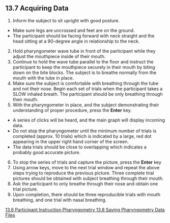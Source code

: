 ## 13.7 Acquiring Data

1. Inform the subject to sit upright with good posture.
 * Make sure legs are uncrossed and feet are on the ground.
 * The participant should be facing forward with neck straight and the head sitting at a 90-degree angle in relationship to the neck.
2. Hold pharyngometer wave tube in front of the participant while they adjust the mouthpiece inside of their mouth.
3. Continue to hold the wave tube parallel to the floor and instruct the participant to keep the mouthpiece securely in their mouth by biting down on the bite blocks. The subject is to breathe normally from the mouth with the tube in place.
4. Make sure the subject is comfortable with breathing through the tube and not their nose.
Begin each set of trials when the participant takes a SLOW inhaled breath.  The participant should be only breathing through their mouth.
5. With the pharyngometer in place, and the subject demonstrating their understanding of proper procedure, press the **Enter** key.
 * A series of clicks will be heard, and the main graph will display incoming data.
 * Do not stop the pharyngometer until the minimum number of trials is completed (approx. 10 trials) which is indicated by a large, red dot appearing in the upper right hand corner of the screen.
 * The data trials should be close to overlapping which indicates a probably good accurate picture.
6. To stop the series of trials and capture the picture, press the **Enter** key
7. Using arrow keys, move to the next trial window and repeat the above steps trying to reproduce the previous picture. Three complete trial pictures should be obtained with subject breathing through their mouth.
8. Ask the participant to only breathe through their nose and obtain one trial picture.
9. Upon completion, there should be three reproducible trials with mouth breathing, and one trial with nasal breathing.


<div class="center">
<div class="btn-group">
  <a href=":pages_path:/manuals/pharyngometry/13-06-ppt-instruction.md" class="btn btn-default">
    <span class="glyphicon glyphicon-chevron-left"></span>
    13.6 Participant Instruction
  </a>

  <a href=":pages_path:/manuals/pharyngometry" class="btn btn-default">
    <span class="glyphicon glyphicon-chevron-up"></span>
    Pharyngometry
  </a>

  <a href=":pages_path:/manuals/pharyngometry/13-08-saving-pharyn-data.md" class="btn btn-success">
    13.8 Saving Pharyngometry Data Files
    <span class="glyphicon glyphicon-chevron-right"></span>
  </a>
</div>
</div>
